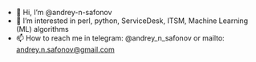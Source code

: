 - 👋 Hi, I’m @andrey-n-safonov
- 👀 I’m interested in perl, python, ServiceDesk, ITSM, Machine Learning (ML) algorithms 
- 📫 How to reach me in telegram: @andrey_n_safonov or mailto: andrey.n.safonov@gmail.com

<!---
andrey-n-safonov/andrey-n-safonov is a ✨ special ✨ repository because its `README.md` (this file) appears on your GitHub profile.
You can click the Preview link to take a look at your changes.
--->

